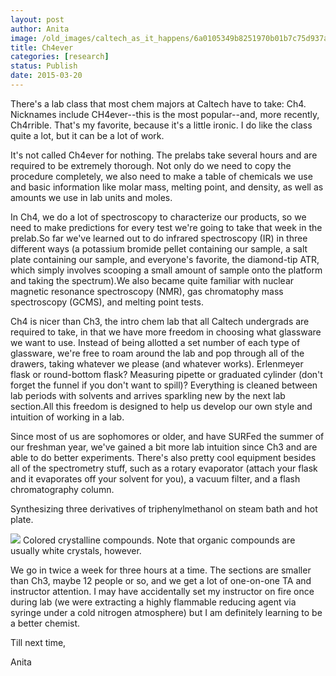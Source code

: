 ```yaml
---
layout: post
author: Anita
image: /old_images/caltech_as_it_happens/6a0105349b8251970b01b7c75d937a970b.jpg
title: Ch4ever
categories: [research]
status: Publish
date: 2015-03-20
---
```



There's a lab class that most chem majors at Caltech have to take: Ch4. Nicknames include CH4ever--this is the most popular--and, more recently, Ch4rrible. That's my favorite, because it's a little ironic. I do like the class quite a lot, but it can be a lot of work.

It's not called Ch4ever for nothing. The prelabs take several hours and are required to be extremely thorough. Not only do we need to copy the procedure completely, we also need to make a table of chemicals we use and basic information like molar mass, melting point, and density, as well as amounts we use in lab units and moles.

In Ch4, we do a lot of spectroscopy to characterize our products, so we need to make predictions for every test we're going to take that week in the prelab.So far we've learned out to do infrared spectroscopy (IR) in three different ways (a potassium bromide pellet containing our sample, a salt plate containing our sample, and everyone's favorite, the diamond-tip ATR, which simply involves scooping a small amount of sample onto the platform and taking the spectrum).We also became quite familiar with nuclear magnetic resonance spectroscopy (NMR), gas chromatophy mass spectroscopy (GCMS), and melting point tests.

Ch4 is nicer than Ch3, the intro chem lab that all Caltech undergrads are required to take, in that we have more freedom in choosing what glassware we want to use. Instead of being allotted a set number of each type of glassware, we're free to roam around the lab and pop through all of the drawers, taking whatever we please (and whatever works). Erlenmeyer flask or round-bottom flask? Measuring pipette or graduated cylinder (don't forget the funnel if you don't want to spill)? Everything is cleaned between lab periods with solvents and arrives sparkling new by the next lab section.All this freedom is designed to help us develop our own style and intuition of working in a lab.

Since most of us are sophomores or older, and have SURFed the summer of our freshman year, we've gained a bit more lab intuition since Ch3 and are able to do better experiments. There's also pretty cool equipment besides all of the spectrometry stuff, such as a rotary evaporator (attach your flask and it evaporates off your solvent for you), a vacuum filter, and a flash chromatography column.

Synthesizing three derivatives of triphenylmethanol on steam bath and hot plate.


![](/old_images/caltech_as_it_happens/6a0105349b8251970b01b7c75d9381970b.jpg)
Colored crystalline compounds. Note that organic compounds are usually white crystals, however.

We go in twice a week for three hours at a time. The sections are smaller than Ch3, maybe 12 people or so, and we get a lot of one-on-one TA and instructor attention. I may have accidentally set my instructor on fire once during lab (we were extracting a highly flammable reducing agent via syringe under a cold nitrogen atmosphere) but I am definitely learning to be a better chemist.

Till next time,

Anita

